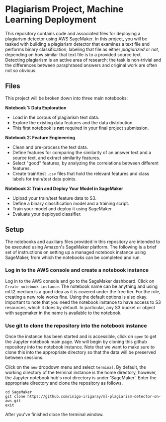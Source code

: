 # Plagiarism Project, Machine Learning Deployment

This repository contains code and associated files for deploying a plagiarism detector using AWS SageMaker. In this project, you will be tasked with building a plagiarism detector that examines a text file and performs binary classification; labeling that file as either *plagiarized* or *not*, depending on how similar that text file is to a provided source text. Detecting plagiarism is an active area of research; the task is non-trivial and the differences between paraphrased answers and original work are often not so obvious.

## Files

This project will be broken down into three main notebooks:

**Notebook 1: Data Exploration**
* Load in the corpus of plagiarism text data.
* Explore the existing data features and the data distribution.
* This first notebook is **not** required in your final project submission.

**Notebook 2: Feature Engineering**

* Clean and pre-process the text data.
* Define features for comparing the similarity of an answer text and a source text, and extract similarity features.
* Select "good" features, by analyzing the correlations between different features.
* Create train/test `.csv` files that hold the relevant features and class labels for train/test data points.

**Notebook 3: Train and Deploy Your Model in SageMaker**

* Upload your train/test feature data to S3.
* Define a binary classification model and a training script.
* Train your model and deploy it using SageMaker.
* Evaluate your deployed classifier.

## Setup

The notebooks and auxiliary files provided in this repository are intended to be executed using Amazon's SageMaker platform. The following is a brief set of instructions on setting up a managed notebook instance using SageMaker, from which the notebooks can be completed and run.

### Log in to the AWS console and create a notebook instance

Log in to the AWS console and go to the SageMaker dashboard. Click on `Create notebook instance`. The notebook name can be anything and using ml.t2.medium is a good idea as it is covered under the free tier. For the role, creating a new role works fine. Using the default options is also okay. Important to note that you need the notebook instance to have access to S3 resources, which it does by default. In particular, any S3 bucket or object with sagemaker in the name is available to the notebook.

### Use git to clone the repository into the notebook instance

Once the instance has been started and is accessible, click on `open` to get the Jupyter notebook main page. We will begin by cloning this github repository into the notebook instance. Note that we want to make sure to clone this into the appropriate directory so that the data will be preserved between sessions.

Click on the `new` dropdown menu and select `terminal`. By default, the working directory of the terminal instance is the home directory, however, the Jupyter notebook hub's root directory is under 'SageMaker'. Enter the appropriate directory and clone the repository as follows.

    cd SageMaker
    git clone https://github.com/inigo-irigaray/ml-plagiarism-detector-on-aws.git
    exit
    
After you've finished close the terminal window.
